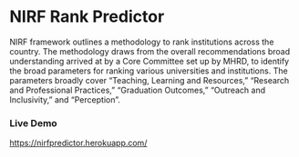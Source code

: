 # NIRF Rank Predictor

NIRF framework outlines a methodology to rank institutions across the country. The methodology draws from the overall recommendations broad understanding arrived at by a Core Committee set up by MHRD, to identify the broad parameters for ranking various universities and institutions. The parameters broadly cover “Teaching, Learning and Resources,” “Research and Professional Practices,” “Graduation Outcomes,” “Outreach and Inclusivity,” and “Perception”.
### Live Demo
https://nirfpredictor.herokuapp.com/

